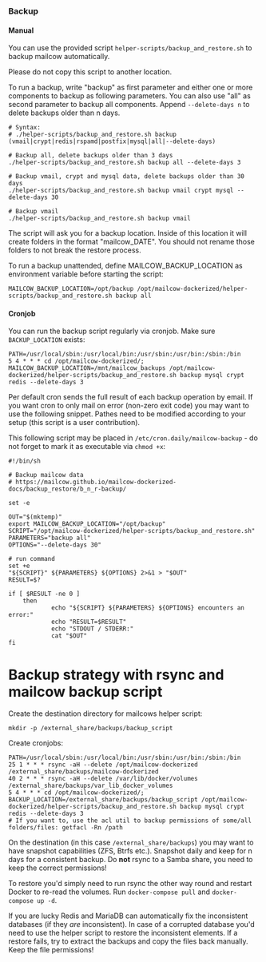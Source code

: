 ### Backup

#### Manual

You can use the provided script `helper-scripts/backup_and_restore.sh` to backup mailcow automatically.

Please do not copy this script to another location.

To run a backup, write "backup" as first parameter and either one or more components to backup as following parameters.
You can also use "all" as second parameter to backup all components. Append `--delete-days n` to delete backups older than n days.

```
# Syntax:
# ./helper-scripts/backup_and_restore.sh backup (vmail|crypt|redis|rspamd|postfix|mysql|all|--delete-days)

# Backup all, delete backups older than 3 days
./helper-scripts/backup_and_restore.sh backup all --delete-days 3

# Backup vmail, crypt and mysql data, delete backups older than 30 days
./helper-scripts/backup_and_restore.sh backup vmail crypt mysql --delete-days 30

# Backup vmail
./helper-scripts/backup_and_restore.sh backup vmail

```

The script will ask you for a backup location. Inside of this location it will create folders in the format "mailcow_DATE".
You should not rename those folders to not break the restore process.

To run a backup unattended, define MAILCOW_BACKUP_LOCATION as environment variable before starting the script:

```
MAILCOW_BACKUP_LOCATION=/opt/backup /opt/mailcow-dockerized/helper-scripts/backup_and_restore.sh backup all
```

#### Cronjob

You can run the backup script regularly via cronjob. Make sure `BACKUP_LOCATION` exists:

```
PATH=/usr/local/sbin:/usr/local/bin:/usr/sbin:/usr/bin:/sbin:/bin
5 4 * * * cd /opt/mailcow-dockerized/; MAILCOW_BACKUP_LOCATION=/mnt/mailcow_backups /opt/mailcow-dockerized/helper-scripts/backup_and_restore.sh backup mysql crypt redis --delete-days 3
```

Per default cron sends the full result of each backup operation by email. If you want cron to only mail on error (non-zero exit code) you may want to use the following snippet. Pathes need to be modified according to your setup (this script is a user contribution).

This following script may be placed in `/etc/cron.daily/mailcow-backup` - do not forget to mark it as executable via `chmod +x`:

```
#!/bin/sh

# Backup mailcow data
# https://mailcow.github.io/mailcow-dockerized-docs/backup_restore/b_n_r-backup/

set -e

OUT="$(mktemp)"
export MAILCOW_BACKUP_LOCATION="/opt/backup"
SCRIPT="/opt/mailcow-dockerized/helper-scripts/backup_and_restore.sh"
PARAMETERS="backup all"
OPTIONS="--delete-days 30"

# run command
set +e
"${SCRIPT}" ${PARAMETERS} ${OPTIONS} 2>&1 > "$OUT"
RESULT=$?

if [ $RESULT -ne 0 ]
    then
            echo "${SCRIPT} ${PARAMETERS} ${OPTIONS} encounters an error:"
            echo "RESULT=$RESULT"
            echo "STDOUT / STDERR:"
            cat "$OUT"
fi
```

# Backup strategy with rsync and mailcow backup script

Create the destination directory for mailcows helper script:
```
mkdir -p /external_share/backups/backup_script
```

Create cronjobs:
```
PATH=/usr/local/sbin:/usr/local/bin:/usr/sbin:/usr/bin:/sbin:/bin
25 1 * * * rsync -aH --delete /opt/mailcow-dockerized /external_share/backups/mailcow-dockerized
40 2 * * * rsync -aH --delete /var/lib/docker/volumes /external_share/backups/var_lib_docker_volumes
5 4 * * * cd /opt/mailcow-dockerized/; BACKUP_LOCATION=/external_share/backups/backup_script /opt/mailcow-dockerized/helper-scripts/backup_and_restore.sh backup mysql crypt redis --delete-days 3
# If you want to, use the acl util to backup permissions of some/all folders/files: getfacl -Rn /path
```

On the destination (in this case `/external_share/backups`) you may want to have snapshot capabilities (ZFS, Btrfs etc.). Snapshot daily and keep for n days for a consistent backup.
Do **not** rsync to a Samba share, you need to keep the correct permissions!

To restore you'd simply need to run rsync the other way round and restart Docker to re-read the volumes. Run `docker-compose pull` and `docker-compose up -d`.

If you are lucky Redis and MariaDB can automatically fix the inconsistent databases (if they _are_ inconsistent).
In case of a corrupted database you'd need to use the helper script to restore the inconsistent elements. If a restore fails, try to extract the backups and copy the files back manually. Keep the file permissions!

